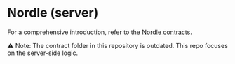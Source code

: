 # Nordle (server)

For a comprehensive introduction, refer to the [Nordle contracts](https://github.com/Nordle-404/nordle-v2/blob/dev/README.md).

⚠ Note: The contract folder in this repository is outdated. This repo focuses on the server-side logic.